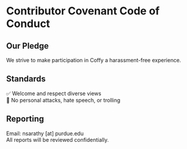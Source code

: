 # Contributor Covenant Code of Conduct

## Our Pledge

We strive to make participation in Coffy a harassment-free experience.

## Standards

✅ Welcome and respect diverse views  
🚫 No personal attacks, hate speech, or trolling

## Reporting

Email: nsarathy [at] purdue.edu  
All reports will be reviewed confidentially.
